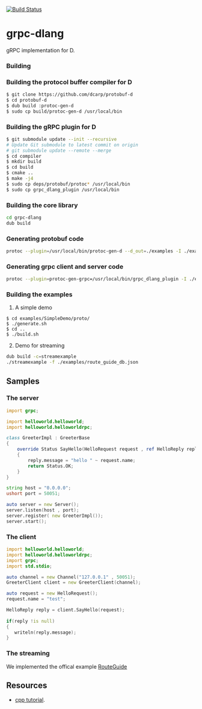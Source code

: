 [![Build Status](https://travis-ci.org/huntlabs/grpc-dlang.svg?branch=master)](https://travis-ci.org/huntlabs/grpc-dlang)

# grpc-dlang
gRPC implementation for D.

### Building

### Building the protocol buffer compiler for D
```sh
$ git clone https://github.com/dcarp/protobuf-d
$ cd protobuf-d
$ dub build :protoc-gen-d
$ sudo cp build/protoc-gen-d /usr/local/bin
```

### Building the gRPC plugin for D

```sh
$ git submodule update --init --recursive
# Update Git submodule to latest commit on origin
# git submodule update --remote --merge
$ cd compiler
$ mkdir build
$ cd build
$ cmake ..
$ make -j4
$ sudo cp deps/protobuf/protoc* /usr/local/bin
$ sudo cp grpc_dlang_plugin /usr/local/bin
```

### Building the core library
```sh
cd grpc-dlang
dub build
```

### Generating protobuf code
```sh
protoc --plugin=/usr/local/bin/protoc-gen-d --d_out=./examples -I ./examples ./examples/helloworld.proto
```

### Generating grpc client and server code
```sh
protoc --plugin=protoc-gen-grpc=/usr/local/bin/grpc_dlang_plugin -I ./examples --grpc_out=./examples ./examples/helloworld.proto
```

### Building the examples

1. A simple demo
```shell
$ cd examples/SimpleDemo/proto/
$ ./generate.sh
$ cd ..
$ ./build.sh 
```

2. Demo for streaming
```sh 
dub build -c=streamexample
./streamexample -f ./examples/route_guide_db.json
```


## Samples
 
### The server
 
```D
import grpc;

import helloworld.helloworld;
import helloworld.helloworldrpc;

class GreeterImpl : GreeterBase
{
    override Status SayHello(HelloRequest request , ref HelloReply reply)
    {
        reply.message = "hello " ~ request.name;
        return Status.OK;
    }
}

string host = "0.0.0.0";
ushort port = 50051;

auto server = new Server();
server.listen(host , port);
server.register( new GreeterImpl());
server.start();
```

### The client
```D
import helloworld.helloworld;
import helloworld.helloworldrpc;
import grpc;
import std.stdio;

auto channel = new Channel("127.0.0.1" , 50051);
GreeterClient client = new GreeterClient(channel);

auto request = new HelloRequest();
request.name = "test";

HelloReply reply = client.SayHello(request);
 
if(reply !is null)
{
   writeln(reply.message);
}
```

### The streaming
We implemented the offical example [RouteGuide](https://github.com/huntlabs/hunt-grpc/tree/master/examples/routeguide) 

## Resources
- [cpp tutorial](https://github.com/grpc/grpc/blob/master/examples/cpp/cpptutorial.md).

